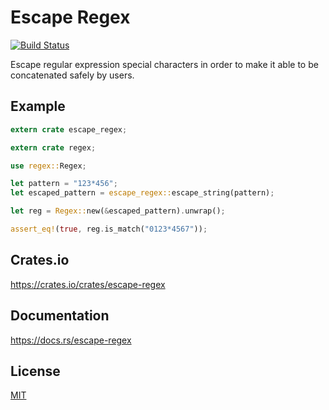 Escape Regex
====================

[![Build Status](https://travis-ci.org/magiclen/escape-regex.svg?branch=master)](https://travis-ci.org/magiclen/escape-regex)

Escape regular expression special characters in order to make it able to be concatenated safely by users.

## Example

```rust
extern crate escape_regex;

extern crate regex;

use regex::Regex;

let pattern = "123*456";
let escaped_pattern = escape_regex::escape_string(pattern);

let reg = Regex::new(&escaped_pattern).unwrap();

assert_eq!(true, reg.is_match("0123*4567"));
```

## Crates.io

https://crates.io/crates/escape-regex

## Documentation

https://docs.rs/escape-regex

## License

[MIT](LICENSE)